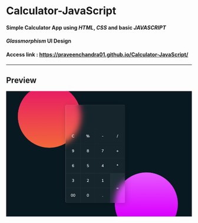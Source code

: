 # Calculator-JavaScript
#### Simple Calculator App using *HTML*, *CSS* and basic  *JAVASCRIPT* 
#### *Glassmorphism* UI Design


#### Access link : https://praveenchandra01.github.io/Calculator-JavaScript/
---
## Preview
![](https://github.com/praveenchandra01/Calculator-JavaScript/blob/master/preview.png)
